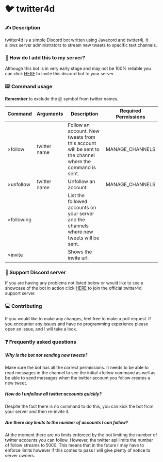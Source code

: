 # :bird: twitter4d

### :writing_hand: Description
twitter4d is a simple Discord bot written using Javacord and twitter4j. It allows server administrators to stream new tweets to specific text channels.

### :link: How do I add this to my server?
Although this bot is in very early stage and may not be 100% reliable you can click [HERE](https://discord.com/api/oauth2/authorize?client_id=810925444756668417&permissions=18496&scope=bot) to invite this discord bot to your server.

### :keyboard: Command usage
**Remember** to exclude the @ symbol from twitter names.

| Command | Arguments | Description | Required Permissions |
| ------- | --------- | ----------- | -------------------- |
| \>follow | twitter name | Follow an account. New tweets from this account will be sent to the channel where the command is sent. | MANAGE_CHANNELS |
| \>unfollow | twitter name | Unfollow an account. | MANAGE_CHANNELS |
| \>following |  | List the followed accounts on your server and the channels where new tweets will be sent. |
| \>invite |  | Shows the invite url. |

### :microphone: Support Discord server
If you are having any problems not listed below or would like to see a showcase of the bot in action click [HERE](https://discord.gg/nwTBrMYQtn) to join the official twitter4d support server.

### :computer: Contributing
If you would like to make any changes, feel free to make a pull request. If you encounter any issues and have no programming experience please open an issue, and I will take a look. 

### :question: Frequently asked questions
##### Why is the bot not sending new tweets?
Make sure the bot has all the correct permissions. It needs to be able to read messages in the channel to see the initial >follow command as well as be able to send messages when the twitter account you follow creates a new tweet.


##### How do I unfollow all twitter accounts quickly?
Despite the fact there is no command to do this, you can kick the bot from your server and then re-invite it. 

##### Are there any limits to the number of accounts I can follow?
At the moment there are no limits enforced by the bot limiting the number of twitter accounts you can follow. However, the twitter api limits the number of follow streams to 5000. This means that in the future I may have to enforce limits however if this comes to pass I will give plenty of notice to server owners.